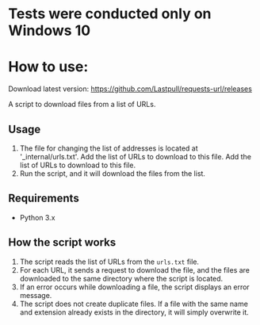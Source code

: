 # Tests were conducted only on Windows 10

# How to use:

Download latest version: https://github.com/Lastpull/requests-url/releases

A script to download files from a list of URLs.

## Usage

1. The file for changing the list of addresses is located at '_internal/urls.txt'. Add the list of URLs to download to this file. Add the list of URLs to download to this file.
2. Run the script, and it will download the files from the list.

## Requirements

* Python 3.x

## How the script works

1. The script reads the list of URLs from the `urls.txt` file.
2. For each URL, it sends a request to download the file, and the files are downloaded to the same directory where the script is located.
3. If an error occurs while downloading a file, the script displays an error message.
4. The script does not create duplicate files. If a file with the same name and extension already exists in the directory, it will simply overwrite it.